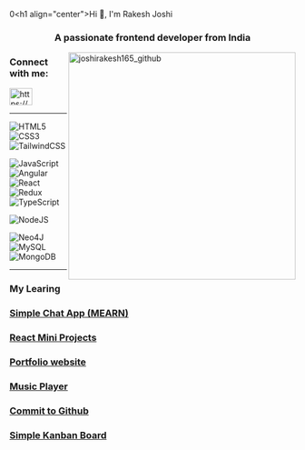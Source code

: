0\<h1 align="center">Hi 👋, I'm Rakesh Joshi</h1>
<h3 align="center">A passionate frontend developer from India</h3>
<img align="right" width="400" src="https://miro.medium.com/v2/resize:fit:1360/0*7Q3yvSIv_t0ioJ-Z.gif" alt="joshirakesh165_github">

<h3 align="left">Connect with me:</h3>
<p align="left">
<a href="https://www.linkedin.com/in/rakesh-joshi-8142a2150/" target="blank"><img align="center" src="https://raw.githubusercontent.com/rahuldkjain/github-profile-readme-generator/master/src/images/icons/Social/linked-in-alt.svg" alt="https://www.linkedin.com/in/rakesh-joshi-8142a2150/" height="30" width="40" target="_blank" /></a>
</p>
<hr/>

![HTML5](https://img.shields.io/badge/html5-%23E34F26.svg?style=for-the-badge&logo=html5&logoColor=white)
![CSS3](https://img.shields.io/badge/css3-%231572B6.svg?style=for-the-badge&logo=css3&logoColor=white)
![TailwindCSS](https://img.shields.io/badge/tailwindcss-%2338B2AC.svg?style=for-the-badge&logo=tailwind-css&logoColor=white)

![JavaScript](https://img.shields.io/badge/javascript-%23323330.svg?style=for-the-badge&logo=javascript&logoColor=%23F7DF1E)
![Angular](https://img.shields.io/badge/angular-%23DD0031.svg?style=for-the-badge&logo=angular&logoColor=white)
![React](https://img.shields.io/badge/react-%2320232a.svg?style=for-the-badge&logo=react&logoColor=%2361DAFB)
![Redux](https://img.shields.io/badge/redux-%23593d88.svg?style=for-the-badge&logo=redux&logoColor=white)
![TypeScript](https://img.shields.io/badge/typescript-%23007ACC.svg?style=for-the-badge&logo=typescript&logoColor=white)

![NodeJS](https://img.shields.io/badge/node.js-6DA55F?style=for-the-badge&logo=node.js&logoColor=white)

![Neo4J](https://img.shields.io/badge/Neo4j-008CC1?style=for-the-badge&logo=neo4j&logoColor=white)
![MySQL](https://img.shields.io/badge/mysql-%2300f.svg?style=for-the-badge&logo=mysql&logoColor=white)
![MongoDB](https://img.shields.io/badge/MongoDB-%234ea94b.svg?style=for-the-badge&logo=mongodb&logoColor=white)


<hr/>
<h3 align="left">My Learing</h3>
<h3><a href="https://chatrj.netlify.app" target="_blank">Simple Chat App (MEARN)</a></h3>
<h3><a href="https://rj-mini-projects.netlify.app/" target="_blank">React Mini Projects</a></h3>
<h3><a href="https://rakeshj.netlify.app/" target="_blank">Portfolio website</a></h3>
<h3><a href="https://playitrj.netlify.app/play/" target="_blank">Music Player</a></h3>
<h3><a href="https://commit-to-github-rj.netlify.app/" target="_blank">Commit to Github</a></h3>
<h3><a href="https://rj-kanban-board.netlify.app/" target="_blank">Simple Kanban Board</a></h3>


